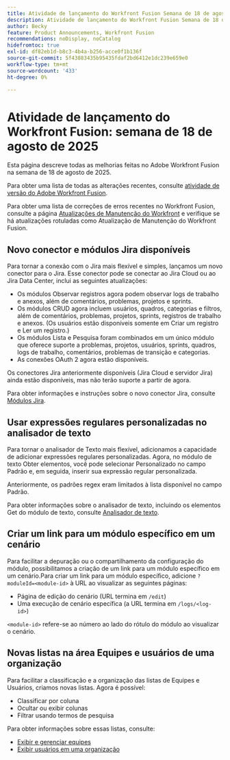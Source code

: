 ```yaml
---
title: Atividade de lançamento do Workfront Fusion Semana de 18 de agosto de 2025
description: Atividade de lançamento do Workfront Fusion Semana de 18 de agosto de 2025
author: Becky
feature: Product Announcements, Workfront Fusion
recommendations: noDisplay, noCatalog
hidefromtoc: true
exl-id: df82eb1d-b8c3-4b4a-b256-acce0f1b136f
source-git-commit: 5f43883435b95435fdaf2bd6412e1dc239e659e0
workflow-type: tm+mt
source-wordcount: '433'
ht-degree: 0%

---
```


# Atividade de lançamento do Workfront Fusion: semana de 18 de agosto de 2025

Esta página descreve todas as melhorias feitas no Adobe Workfront Fusion na semana de 18 de agosto de 2025.

Para obter uma lista de todas as alterações recentes, consulte [atividade de versão do Adobe Workfront Fusion](/help/workfront-fusion/fusion-product-releases/fusion-release-activity.md).

Para obter uma lista de correções de erros recentes no Workfront Fusion, consulte a página [Atualizações de Manutenção do Workfront](https://experienceleague.adobe.com/en/docs/workfront-known-issues/releases/current-updates) e verifique se há atualizações rotuladas como Atualização de Manutenção do Workfront Fusion.

## Novo conector e módulos Jira disponíveis

Para tornar a conexão com o Jira mais flexível e simples, lançamos um novo conector para o Jira. Esse conector pode se conectar ao Jira Cloud ou ao Jira Data Center, inclui as seguintes atualizações:

* Os módulos Observar registros agora podem observar logs de trabalho e anexos, além de comentários, problemas, projetos e sprints.
* Os módulos CRUD agora incluem usuários, quadros, categorias e filtros, além de comentários, problemas, projetos, sprints, registros de trabalho e anexos. (Os usuários estão disponíveis somente em Criar um registro e Ler um registro.)
* Os módulos Lista e Pesquisa foram combinados em um único módulo que oferece suporte a problemas, projetos, usuários, sprints, quadros, logs de trabalho, comentários, problemas de transição e categorias.
* As conexões OAuth 2 agora estão disponíveis.

Os conectores Jira anteriormente disponíveis (Jira Cloud e servidor Jira) ainda estão disponíveis, mas não terão suporte a partir de agora.

Para obter informações e instruções sobre o novo conector Jira, consulte [Módulos Jira](/help/workfront-fusion/references/apps-and-modules/third-party-connectors/jira-modules-new.md).

## Usar expressões regulares personalizadas no analisador de texto

Para tornar o analisador de Texto mais flexível, adicionamos a capacidade de adicionar expressões regulares personalizadas. Agora, no módulo de texto Obter elementos, você pode selecionar Personalizado no campo Padrão e, em seguida, inserir sua expressão regular personalizada.

Anteriormente, os padrões regex eram limitados à lista disponível no campo Padrão.

Para obter informações sobre o analisador de texto, incluindo os elementos Get do módulo de texto, consulte [Analisador de texto](/help/workfront-fusion/references/apps-and-modules/tools-and-transformers/text-parser.md).

## Criar um link para um módulo específico em um cenário

Para facilitar a depuração ou o compartilhamento da configuração do módulo, possibilitamos a criação de um link para um módulo específico em um cenário.Para criar um link para um módulo específico, adicione `?moduleId=<module-id>` à URL ao visualizar as seguintes páginas:

* Página de edição do cenário (URL termina em `/edit`)
* Uma execução de cenário específica (a URL termina em `/logs/<log-id>`)

`<module-id>` refere-se ao número ao lado do rótulo do módulo ao visualizar o cenário.

## Novas listas na área Equipes e usuários de uma organização

Para facilitar a classificação e a organização das listas de Equipes e Usuários, criamos novas listas. Agora é possível:

* Classificar por coluna
* Ocultar ou exibir colunas
* Filtrar usando termos de pesquisa

Para obter informações sobre essas listas, consulte:

* [Exibir e gerenciar equipes](/help/workfront-fusion/set-up-and-manage-workfront-fusion/set-up-and-manage-orgs-and-teams/manage-users-and-teams/view-and-manage-teams.md)
* [Exibir usuários em uma organização](/help/workfront-fusion/set-up-and-manage-workfront-fusion/set-up-and-manage-orgs-and-teams/manage-users-and-teams/view-users-in-an-org.md)
